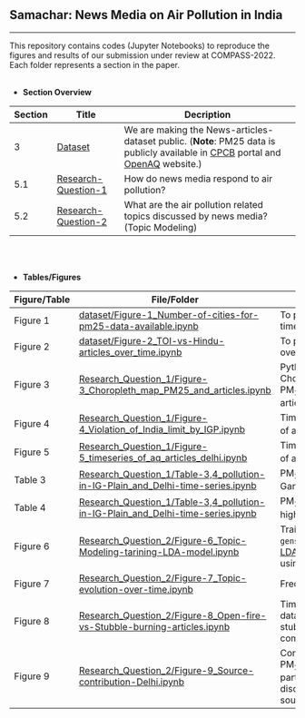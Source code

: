 # 
## Samachar: News Media on Air Pollution in India

<hr>
This repository contains codes (Jupyter Notebooks) to reproduce the figures and results of our submission under review at COMPASS-2022. Each folder represents a section in the paper. <br></br>

- **Section Overview**

|**Section**|**Title**|**Decription**|
|--|--|--|
|3|[Dataset](dataset)|We are making the News-articles-dataset public. (**Note**:  PM25 data is publicly available in [CPCB](https://app.cpcbccr.com/ccr/#/caaqm-dashboard-all/caaqm-landing/caaqm-data-availability) portal and [OpenAQ](https://openaq.org/#/) website.)|
|5.1|[Research-Question-1](Research_Question_1)|How do news media respond to air pollution?|
|5.2|[Research-Question-2](Research_Question_2)|What are the air pollution related topics discussed by news media? (Topic Modeling)|

<br></br>
- **Tables/Figures**

|Figure/Table|File/Folder| Decription |
|--|--|--|
|Figure 1 |[dataset/Figure-1_Number-of-cities-for-pm25-data-available.ipynb](dataset/Figure-1_Number-of-cities-for-pm25-data-available.ipynb)|To plot number of cities along with time for which PM25 data is available.|
|Figure 2|[dataset/Figure-2_TOI-vs-Hindu-articles_over_time.ipynb](dataset/Figure-2_TOI-vs-Hindu-articles_over_time.ipynb)|To plot articles of TOI and The Hindu over time (2010-21).|
|Figure 3 |[Research_Question_1/Figure-3_Choropleth_map_PM25_and_articles.ipynb](Research_Question_1/Figure-3_Choropleth_map_PM25_and_articles.ipynb)|Python Notebook to generate Choropleth map of India showing PM<sub>2.5</sub> level and number of news articles|
|Figure 4|[Research_Question_1/Figure-4_Violation_of_India_limit_by_IGP.ipynb](Research_Question_1/Figure-4_Violation_of_India_limit_by_IGP.ipynb)|Time series of PM<sub>2.5</sub> level and Number of articles for Delhi|
|Figure 5|[Research_Question_1/Figure-5_timeseries_of_aq_articles_delhi.ipynb](Research_Question_1/Figure-5_timeseries_of_aq_articles_delhi.ipynb)|Time series of PM<sub>2.5</sub> level and Number of articles for Delhi|
|Table 3|[Research_Question_1/Table-3,4_pollution-in-IG-Plain_and_Delhi-time-series.ipynb](Research_Question_1/Table-3,4_pollution-in-IG-Plain_and_Delhi-time-series.ipynb)|PM<sub>2.5</sub> and articles of Cities of Indo Gangetic (IG) plain|
|Table 4|[Research_Question_1/Table-3,4_pollution-in-IG-Plain_and_Delhi-time-series.ipynb](Research_Question_1/Table-3,4_pollution-in-IG-Plain_and_Delhi-time-series.ipynb)|PM<sub>2.5</sub> and articles of 10 most highlighted cities in News-media|
|Figure 6 |[Research_Question_2/Figure-6_Topic-Modeling-tarining-LDA-model.ipynb](Research_Question_2/Figure-6_Topic-Modeling-tarining-LDA-model.ipynb)|Train LDA Topic modeling model using `gensim` and create visualization [LDA_topic_modelling_Visualization.html](https://karm-patel.github.io/Samachar-News-media-on-air-pollution/Research_Question_2/LDA_Visualization/LDA_topic_modelling_Visualization.html) using pyLDAvis.|
|Figure 7|[Research_Question_2/Figure-7_Topic-evolution-over-time.ipynb](Research_Question_2/Figure-7_Topic-evolution-over-time.ipynb)|Frequency of articles of topic over time |
|Figure 8|[Research_Question_2/Figure-8_Open-fire-vs-Stubble-burning-articles.ipynb](Research_Question_2/Figure-8_Open-fire-vs-Stubble-burning-articles.ipynb)|Timeseries of NASA Open Fire cout data (VIIRS) [`firedata`](Research_Question_2/firedata) to identify when stubble burning is happening and compare firecount|
|Figure 9|[Research_Question_2/Figure-9_Source-contribution-Delhi.ipynb](Research_Question_2/Figure-9_Source-contribution-Delhi.ipynb)|Comparison of Sources contribution to PM<sub>2.5</sub> in Delhi and articles relavent to particular sources, to verify if media discussion is in consonance with source contribution.|

